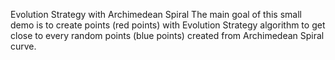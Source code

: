 Evolution Strategy with Archimedean Spiral
The main goal of this small demo is to create points (red points) with Evolution Strategy algorithm to get close to every random points (blue points) created from Archimedean Spiral curve.

